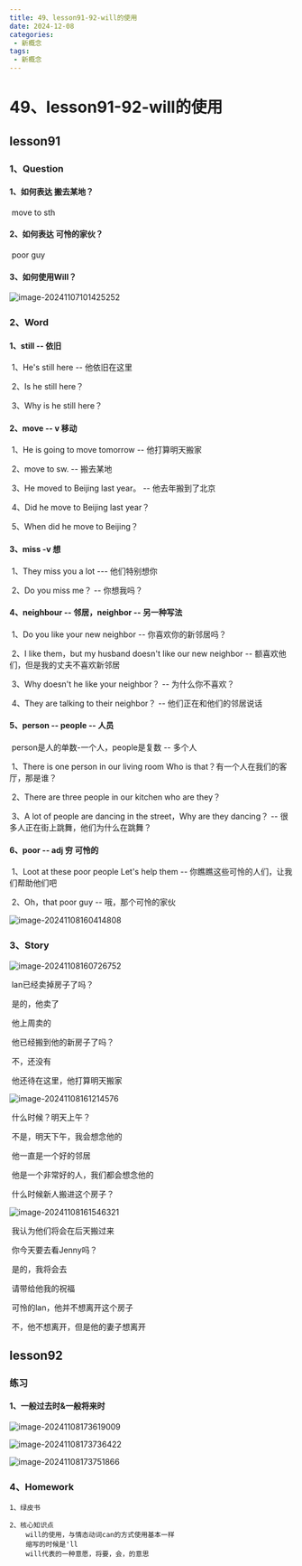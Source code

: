 ```yaml
---
title: 49、lesson91-92-will的使用
date: 2024-12-08
categories:
 - 新概念
tags:
 - 新概念
---
```




# 49、lesson91-92-will的使用



## lesson91



### 1、Question

#### 	1、如何表达 搬去某地？

​			move to sth



#### 	2、如何表达 可怜的家伙？

​			poor guy 





#### 	3、如何使用Will？



![image-20241107101425252](./../../.vuepress/public/images/image-20241107101425252.png)



### 2、Word

#### 	1、still -- 依旧

​	1、He's still here -- 他依旧在这里

​	2、Is he still here？

​	3、Why is he still here？



#### 	2、move -- v 移动

​	1、He is going to move tomorrow -- 他打算明天搬家

​	2、move to sw. -- 搬去某地

​	3、He moved to Beijing last year。 -- 他去年搬到了北京

​	4、Did he move to Beijing last year？

​	5、When did he move to Beijing？





#### 	3、miss -v 想

​	1、They miss you a lot --- 他们特别想你

​	2、Do you miss me？ -- 你想我吗？



#### 	4、neighbour -- 邻居，neighbor -- 另一种写法

​	1、Do you like your new  neighbor -- 你喜欢你的新邻居吗？

​	2、I like them，but my husband doesn't like our  new neighbor -- 额喜欢他们，但是我的丈夫不喜欢新邻居

​	3、Why doesn't he like your neighbor？ -- 为什么你不喜欢？

​	4、They are talking to their neighbor？ -- 他们正在和他们的邻居说话



####   5、person -- people -- 人员

​		person是人的单数-一个人，people是复数 -- 多个人

​	1、There is one person in our living room Who is that？有一个人在我们的客厅，那是谁？

​	2、There are three people in our kitchen who are they？

​	3、A lot of people are dancing in the street，Why are they dancing？ -- 很多人正在街上跳舞，他们为什么在跳舞？



#### 	6、poor -- adj 穷 可怜的

​	1、Loot at these poor people Let's help them -- 你瞧瞧这些可怜的人们，让我们帮助他们吧

​	2、Oh，that poor guy -- 哦，那个可怜的家伙



![image-20241108160414808](./../../.vuepress/public/images/image-20241108160414808.png)



### 3、Story

![image-20241108160726752](./../../.vuepress/public/images/image-20241108160726752.png)

​	lan已经卖掉房子了吗？	

​	是的，他卖了

​	他上周卖的

​	他已经搬到他的新房子了吗？

​	不，还没有

​	他还待在这里，他打算明天搬家



![image-20241108161214576](./../../.vuepress/public/images/image-20241108161214576.png)

​	什么时候？明天上午？

​	不是，明天下午，我会想念他的

​	他一直是一个好的邻居

​	他是一个非常好的人，我们都会想念他的

​	什么时候新人搬进这个房子？



![image-20241108161546321](./../../.vuepress/public/images/image-20241108161546321.png)

​	我认为他们将会在后天搬过来

​	你今天要去看Jenny吗？

​	是的，我将会去

​	请带给他我的祝福

​	可怜的lan，他并不想离开这个房子

​	不，他不想离开，但是他的妻子想离开









## lesson92



### 练习

#### 1、一般过去时&一般将来时

![image-20241108173619009](./../../.vuepress/public/images/image-20241108173619009.png)



![image-20241108173736422](./../../.vuepress/public/images/image-20241108173736422.png)



![image-20241108173751866](./../../.vuepress/public/images/image-20241108173751866.png)



### 4、Homework

```
1、绿皮书

2、核心知识点
	will的使用，与情态动词can的方式使用基本一样
	缩写的时候是'll
	will代表的一种意愿，将要，会，的意思
	
	
	
```

















































































